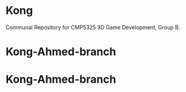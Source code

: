 # Kong
Communal Repository for CMP5325 3D Game Development, Group B. 
# Kong-Ahmed-branch
# Kong-Ahmed-branch
